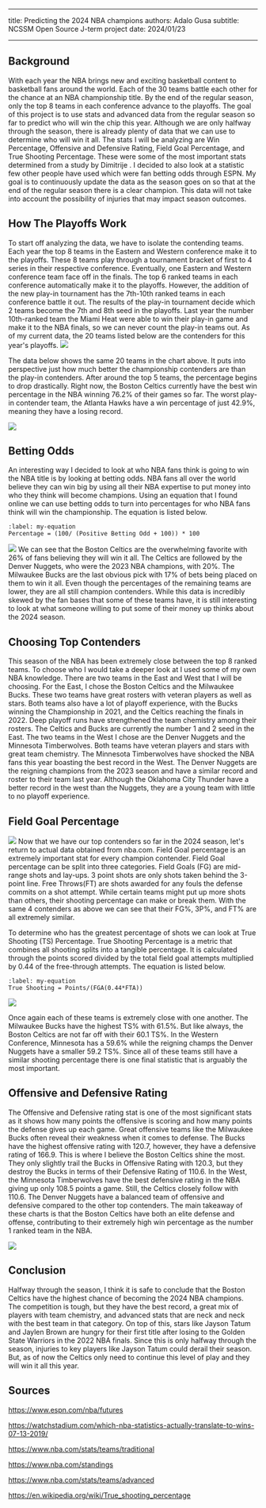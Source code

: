 ----

title: Predicting the 2024 NBA champions
authors: Adalo Gusa
subtitle: NCSSM Open Source J-term project
date: 2024/01/23
    


----

 
## Background
With each year the NBA brings new and exciting basketball content to basketball fans around the world. Each of the 30 teams battle each other for the chance at an NBA championship title. By the end of the regular season, only the top 8 teams in each conference advance to the playoffs. The goal of this project is to use stats and advanced data from the regular season so far to predict who will win the chip this year. Although we are only halfway through the season, there is already plenty of data that we can use to determine who will win it all. The stats I will be analyzing are Win Percentage, Offensive and Defensive Rating, Field Goal Percentage, and True Shooting Percentage. These were some of the most important stats determined from a study by Dimitrije [](doi:10.1371/journal.pone.0273427). I decided to also look at a statistic few other people have used which were fan betting odds through ESPN. My goal is to continuously update the data as the season goes on so that at the end of the regular season there is a clear champion. This data will not take into account the possibility of injuries that may impact season outcomes.








## How The Playoffs Work
To start off analyzing the data, we have to isolate the contending teams. Each year the top 8 teams in the Eastern and Western conference make it to the playoffs. These 8 teams play through a tournament bracket of first to 4 series in their respective conference. Eventually, one Eastern and Western conference team face off in the finals. The top 6 ranked teams in each conference automatically make it to the playoffs. However, the addition of the new play-in tournament has the 7th-10th ranked teams in each conference battle it out. The results of the play-in tournament decide which 2 teams become the 7th and 8th seed in the playoffs. Last year the number 10th-ranked team the Miami Heat were able to win their play-in game and make it to the NBA finals, so we can never count the play-in teams out. As of my current data, the 20 teams listed below are the contenders for this year's playoffs.
![](#PlayoffContenders)




The data below shows the same 20 teams in the chart above. It puts into perspective just how much better the championship contenders are than the play-in contenders.  After around the top 5 teams, the percentage begins to drop drastically. Right now, the Boston Celtics currently have the best win percentage in the NBA winning 76.2% of their games so far. The worst play-in contender team, the Atlanta Hawks have a win percentage of just 42.9%, meaning they have a losing record.




![](#WinP)




## Betting Odds




An interesting way I decided to look at who NBA fans think is going to win the NBA title is by looking at betting odds. NBA fans all over the world believe they can win big by using all their NBA expertise to put money into who they think will become champions. Using an equation that I found online we can use betting odds to turn into percentages for who NBA fans think will win the championship. The equation is listed below.




```{math}
:label: my-equation
Percentage = (100/ (Positive Betting Odd + 100)) * 100
```
![](#BettingOdds)
We can see that the Boston Celtics are the overwhelming favorite with 26% of fans believing they will win it all. The Celtics are followed by the Denver Nuggets, who were the 2023 NBA champions, with 20%. The Milwaukee Bucks are the last obvious pick with 17% of bets being placed on them to win it all. Even though the percentages of the remaining teams are lower, they are all still champion contenders. While this data is incredibly skewed by the fan bases that some of these teams have, it is still interesting to look at what someone willing to put some of their money up thinks about the 2024 season.




## Choosing Top Contenders




This season of the NBA has been extremely close between the top 8 ranked teams. To choose who I would take a deeper look at I used some of my own NBA knowledge. There are two teams in the East and West that I will be choosing. For the East, I chose the Boston Celtics and the Milwaukee Bucks. These two teams have great rosters with veteran players as well as stars. Both teams also have a lot of playoff experience, with the Bucks winning the Championship in 2021, and the Celtics reaching the finals in 2022. Deep playoff runs have strengthened the team chemistry among their rosters. The Celtics and Bucks are currently the number 1 and 2 seed in the East. The two teams in the West I chose are the Denver Nuggets and the Minnesota Timberwolves. Both teams have veteran players and stars with great team chemistry. The Minnesota Timberwolves have shocked the NBA fans this year boasting the best record in the West. The Denver Nuggets are the reigning champions from the 2023 season and have a similar record and roster to their team last year. Although the Oklahoma City Thunder have a better record in the west than the Nuggets, they are a young team with little to no playoff experience.




## Field Goal Percentage




![](#ShootingP)
Now that we have our top contenders so far in the 2024 season, let's return to actual data obtained from nba.com. Field Goal percentage is an extremely important stat for every champion contender. Field Goal percentage can be split into three categories. Field Goals (FG) are mid-range shots and lay-ups. 3 point shots are only shots taken behind the 3-point line. Free Throws(FT) are shots awarded for any fouls the defense commits on a shot attempt. While certain teams might put up more shots than others, their shooting percentage can make or break them. With the same 4 contenders as above we can see that their FG%, 3P%, and FT% are all extremely similar.








To determine who has the greatest percentage of shots we can look at True Shooting (TS) Percentage. True Shooting Percentage is a metric that combines all shooting splits into a tangible percentage. It is calculated through the points scored divided by the total field goal attempts multiplied by 0.44 of the free-through attempts. The equation is listed below.
```{math}
:label: my-equation
True Shooting = Points/(FGA(0.44*FTA))
```
![](#TSP)




Once again each of these teams is extremely close with one another. The Milwaukee Bucks have the highest TS% with 61.5%. But like always, the Boston Celtics are not far off with their 60.1 TS%. In the Western Conference, Minnesota has a 59.6% while the reigning champs the Denver Nuggets have a smaller 59.2 TS%. Since all of these teams still have a similar shooting percentage there is one final statistic that is arguably the most important.




## Offensive and Defensive Rating




The Offensive and Defensive rating stat is one of the most significant stats as it shows how many points the offensive is scoring and how many points the defense gives up each game. Great offensive teams like the Milwaukee Bucks often reveal their weakness when it comes to defense. The Bucks have the highest offensive rating with 120.7, however, they have a defensive rating of 166.9. This is where I believe the Boston Celtics shine the most. They only slightly trail the Bucks in Offensive Rating with 120.3, but they destroy the Bucks in terms of their Defensive Rating of 110.6. In the West, the Minnesota Timberwolves have the best defensive rating in the NBA giving up only 108.5 points a game. Still, the Celtics closely follow with 110.6. The Denver Nuggets have a balanced team of offensive and defensive compared to the other top contenders. The main takeaway of these charts is that the Boston Celtics have both an elite defense and offense, contributing to their extremely high win percentage as the number 1 ranked team in the NBA.




![](#OFFDEFRTG)




## Conclusion




Halfway through the season, I think it is safe to conclude that the Boston Celtics have the highest chance of becoming the 2024 NBA champions. The competition is tough, but they have the best record, a great mix of players with team chemistry, and advanced stats that are neck and neck with the best team in that category. On top of this, stars like Jayson Tatum and Jaylen Brown are hungry for their first title after losing to the Golden State Warriors in the 2022 NBA finals. Since this is only halfway through the season, injuries to key players like Jayson Tatum could derail their season. But, as of now the Celtics only need to continue this level of play and they will win it all this year.


## Sources

https://www.espn.com/nba/futures

https://watchstadium.com/which-nba-statistics-actually-translate-to-wins-07-13-2019/

https://www.nba.com/stats/teams/traditional

https://www.nba.com/standings

https://www.nba.com/stats/teams/advanced


https://en.wikipedia.org/wiki/True_shooting_percentage
